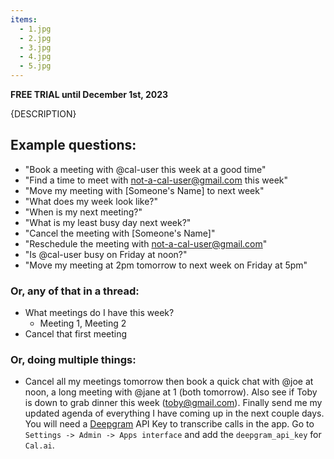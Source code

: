 ```yaml
---
items:
  - 1.jpg
  - 2.jpg
  - 3.jpg
  - 4.jpg
  - 5.jpg
---
```


**FREE TRIAL until December 1st, 2023**

{DESCRIPTION}

## Example questions:

- "Book a meeting with @cal-user this week at a good time"
- "Find a time to meet with not-a-cal-user@gmail.com this week"
- "Move my meeting with [Someone's Name] to next week"
- "What does my week look like?"
- "When is my next meeting?"
- "What is my least busy day next week?"
- "Cancel the meeting with [Someone's Name]"
- "Reschedule the meeting with not-a-cal-user@gmail.com"
- "Is @cal-user busy on Friday at noon?"
- "Move my meeting at 2pm tomorrow to next week on Friday at 5pm"

### Or, any of that in a thread:
- What meetings do I have this week?
  - Meeting 1, Meeting 2
- Cancel that first meeting


### Or, doing multiple things:
- Cancel all my meetings tomorrow then book a quick chat with @joe at noon, a long meeting with @jane at 1 (both tomorrow). Also see if Toby is down to grab dinner this week (toby@gmail.com). Finally send me my updated agenda of everything I have coming up in the next couple days.
You will need a [Deepgram](https://console.deepgram.com/) API Key to transcribe calls in the app.
Go to `Settings -> Admin -> Apps interface` and add the `deepgram_api_key` for `Cal.ai`.